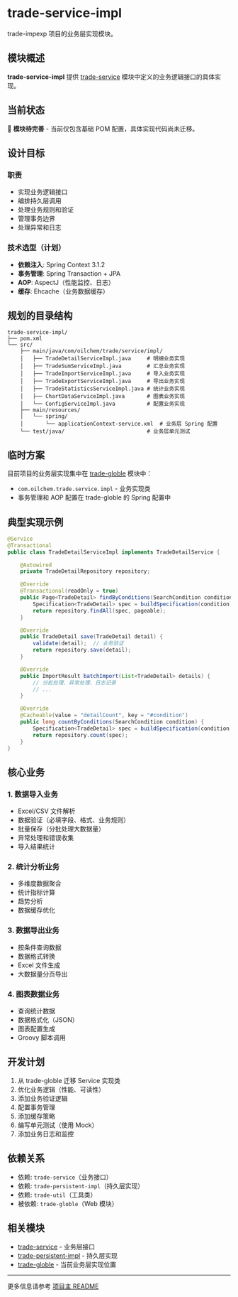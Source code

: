 # trade-service-impl

trade-impexp 项目的业务层实现模块。

## 模块概述

**trade-service-impl** 提供 [trade-service](../trade-service) 模块中定义的业务逻辑接口的具体实现。

## 当前状态

🚧 **模块待完善** - 当前仅包含基础 POM 配置，具体实现代码尚未迁移。

## 设计目标

### 职责
- 实现业务逻辑接口
- 编排持久层调用
- 处理业务规则和验证
- 管理事务边界
- 处理异常和日志

### 技术选型（计划）
- **依赖注入**: Spring Context 3.1.2
- **事务管理**: Spring Transaction + JPA
- **AOP**: AspectJ（性能监控、日志）
- **缓存**: Ehcache（业务数据缓存）

## 规划的目录结构

```
trade-service-impl/
├── pom.xml
└── src/
    ├── main/java/com/oilchem/trade/service/impl/
    │   ├── TradeDetailServiceImpl.java     # 明细业务实现
    │   ├── TradeSumServiceImpl.java        # 汇总业务实现
    │   ├── TradeImportServiceImpl.java     # 导入业务实现
    │   ├── TradeExportServiceImpl.java     # 导出业务实现
    │   ├── TradeStatisticsServiceImpl.java # 统计业务实现
    │   ├── ChartDataServiceImpl.java       # 图表业务实现
    │   └── ConfigServiceImpl.java          # 配置业务实现
    ├── main/resources/
    │   └── spring/
    │       └── applicationContext-service.xml  # 业务层 Spring 配置
    └── test/java/                          # 业务层单元测试
```

## 临时方案

目前项目的业务层实现集中在 [trade-globle](../trade-globle) 模块中：

- `com.oilchem.trade.service.impl` - 业务实现类
- 事务管理和 AOP 配置在 trade-globle 的 Spring 配置中

## 典型实现示例

```java
@Service
@Transactional
public class TradeDetailServiceImpl implements TradeDetailService {

    @Autowired
    private TradeDetailRepository repository;

    @Override
    @Transactional(readOnly = true)
    public Page<TradeDetail> findByConditions(SearchCondition condition, Pageable pageable) {
        Specification<TradeDetail> spec = buildSpecification(condition);
        return repository.findAll(spec, pageable);
    }

    @Override
    public TradeDetail save(TradeDetail detail) {
        validate(detail);  // 业务验证
        return repository.save(detail);
    }

    @Override
    public ImportResult batchImport(List<TradeDetail> details) {
        // 分批处理、异常处理、日志记录
        // ...
    }

    @Override
    @Cacheable(value = "detailCount", key = "#condition")
    public long countByConditions(SearchCondition condition) {
        Specification<TradeDetail> spec = buildSpecification(condition);
        return repository.count(spec);
    }
}
```

## 核心业务

### 1. 数据导入业务
- Excel/CSV 文件解析
- 数据验证（必填字段、格式、业务规则）
- 批量保存（分批处理大数据量）
- 异常处理和错误收集
- 导入结果统计

### 2. 统计分析业务
- 多维度数据聚合
- 统计指标计算
- 趋势分析
- 数据缓存优化

### 3. 数据导出业务
- 按条件查询数据
- 数据格式转换
- Excel 文件生成
- 大数据量分页导出

### 4. 图表数据业务
- 查询统计数据
- 数据格式化（JSON）
- 图表配置生成
- Groovy 脚本调用

## 开发计划

1. 从 trade-globle 迁移 Service 实现类
2. 优化业务逻辑（性能、可读性）
3. 添加业务验证逻辑
4. 配置事务管理
5. 添加缓存策略
6. 编写单元测试（使用 Mock）
7. 添加业务日志和监控

## 依赖关系

- 依赖: `trade-service`（业务接口）
- 依赖: `trade-persistent-impl`（持久层实现）
- 依赖: `trade-util`（工具类）
- 被依赖: `trade-globle`（Web 模块）

## 相关模块

- [trade-service](../trade-service) - 业务层接口
- [trade-persistent-impl](../trade-persistent-impl) - 持久层实现
- [trade-globle](../trade-globle) - 当前业务层实现位置

---

更多信息请参考 [项目主 README](../README.md)
